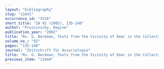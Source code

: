 ```yaml
---
layout: "bibliography"
slug: "11641"
occurrence_id: "3516"
short_title: "ZA 92 (2002), 135-140"
author: "Pruzsinszky, Regine"
publication_year: "2002"
title: "Rv. G. Beckman, Texts from the Vicinity of Emar in the Collection of Jonathan Rosen (HANE/M 2, Padova 1996)"
volume_no_: "92"
pages: "135-140"
journal: "Zeitschrift für Assyriologie"
title: "Rv. G. Beckman, Texts from the Vicinity of Emar in the Collection of Jonathan Rosen (HANE/M 2, Padova 1996)"
previous_item: "11644"
---
```

